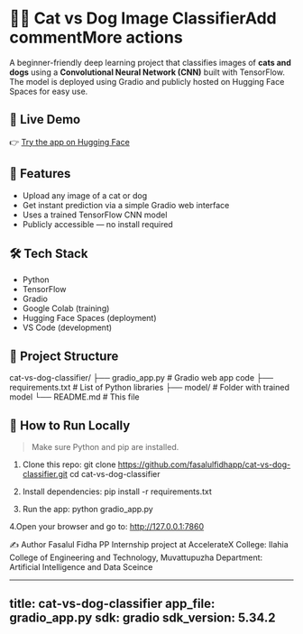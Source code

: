 # 🐶🐱 Cat vs Dog Image ClassifierAdd commentMore actions

A beginner-friendly deep learning project that classifies images of **cats and dogs** using a **Convolutional Neural Network (CNN)** built with TensorFlow. The model is deployed using Gradio and publicly hosted on Hugging Face Spaces for easy use.


## 🚀 Live Demo

👉 [Try the app on Hugging Face](https://huggingface.co/spaces/Fasalul/cat-vs-dog-classifier)



## 🧠 Features

- Upload any image of a cat or dog
- Get instant prediction via a simple Gradio web interface
- Uses a trained TensorFlow CNN model
- Publicly accessible — no install required



## 🛠️ Tech Stack

- Python
- TensorFlow
- Gradio
- Google Colab (training)
- Hugging Face Spaces (deployment)
- VS Code (development)



## 📁 Project Structure

cat-vs-dog-classifier/
├── gradio_app.py # Gradio web app code
├── requirements.txt # List of Python libraries
├── model/ # Folder with trained model
└── README.md # This file



## 🧪 How to Run Locally

> Make sure Python and pip are installed.

1. Clone this repo:
     git clone https://github.com/fasalulfidhapp/cat-vs-dog-classifier.git
     cd cat-vs-dog-classifier


2. Install dependencies:
     pip install -r requirements.txt

    
3. Run the app:
    python gradio_app.py

   
4.Open your browser and go to:
    http://127.0.0.1:7860


    
✍️ Author
Fasalul Fidha PP
Internship project at AccelerateX
College: Ilahia College of Engineering and Technology, Muvattupuzha
Department: Artificial Intelligence and Data Sceince

---
title: cat-vs-dog-classifier
app_file: gradio_app.py
sdk: gradio
sdk_version: 5.34.2
---
